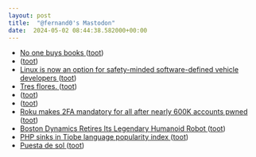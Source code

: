 ```yaml
---
layout: post
title:  "@fernand0's Mastodon"
date:  2024-05-02 08:44:38.582000+00:00
---
```

*  [No one buys books ](https://www.elysian.press/p/no-one-buys-book) ([toot](https://mastodon.social/@fernand0/112370612868359574))
*  [ ](https://mastodon.social/users/fernand0/statuses/112369813351074622/activity) ([toot](https://mastodon.social/users/fernand0/statuses/112369813351074622/activity))
*  [Linux is now an option for safety-minded software-defined vehicle developers ](https://arstechnica.com/cars/2024/04/linux-is-now-an-option-for-safety-minded-software-defined-vehicle-developers) ([toot](https://mastodon.social/@fernand0/112368855164728977))
*  [Tres flores. ](https://avecesunafoto.wordpress.com/2024/05/01/tres-flores) ([toot](https://mastodon.social/@fernand0/112367704564930141))
*  [ ](https://mastodon.social/users/fernand0/statuses/112367560535993395/activity) ([toot](https://mastodon.social/users/fernand0/statuses/112367560535993395/activity))
*  [ ](https://mastodon.social/users/fernand0/statuses/112367560232170678/activity) ([toot](https://mastodon.social/users/fernand0/statuses/112367560232170678/activity))
*  [Roku makes 2FA mandatory for all after nearly 600K accounts pwned ](https://www.theregister.com/2024/04/15/roku_2fa_for_everyone) ([toot](https://mastodon.social/@fernand0/112366912734817976))
*  [Boston Dynamics Retires Its Legendary Humanoid Robot ](https://spectrum.ieee.org/boston-dynamics-atlas-retire) ([toot](https://mastodon.social/@fernand0/112366688149176718))
*  [PHP sinks in Tiobe language popularity index ](https://www.infoworld.com/article/3715043/php-sinks-in-tiobe-language-popularity-index.htm) ([toot](https://mastodon.social/@fernand0/112366484353517789))
*  [Puesta de sol ](https://www.flickr.com/photos/fernand0/53684229888) ([toot](https://mastodon.social/@fernand0/112366446671285224))
